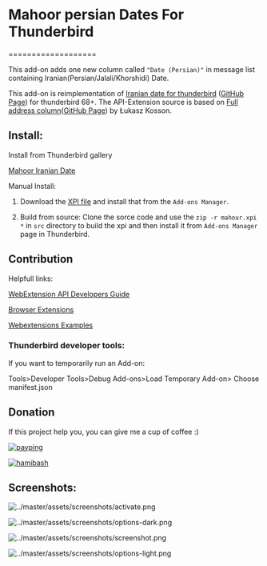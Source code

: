 # Mahoor persian Dates For Thunderbird

===================

This add-on adds one new column called `"Date (Persian)"` in message list containing
Iranian(Persian/Jalali/Khorshidi) Date.

This add-on is reimplementation of [Iranian date for thunderbird](https://addons.thunderbird.net/en-US/thunderbird/addon/iranian-date-for-thunderbird/?src=ss) ([GitHub Page](https://github.com/pouriap/Thunderbird-IranianDate)) for thunderbird 68+. The API-Extension source is based on [Full address column](https://addons.thunderbird.net/en-US/thunderbird/addon/full-address-column/?src=ss)([GitHub Page](https://github.com/lkosson/full-address-column)) by Łukasz Kosson.

## Install:

Install from Thunderbird gallery

[Mahoor Iranian Date](https://addons.thunderbird.net/en-us/thunderbird/addon/mahoor-iranian-date/)

Manual Install:

1. Download the [XPI file](https://github.com/mhdzli/mahoor/releases/) and install that from the `Add-ons Manager`.

1. Build from source: Clone the sorce code and use the `zip -r mahour.xpi *` in `src` directory to build the xpi and then install it from `Add-ons Manager` page in Thunderbird.

## Contribution

Helpfull links:

[WebExtension API Developers Guide](https://firefox-source-docs.mozilla.org/toolkit/components/extensions/webextensions/index.html)

[Browser Extensions](https://developer.mozilla.org/en-US/docs/Mozilla/Add-ons/WebExtensions)

[Webextensions Examples](https://github.com/mdn/webextensions-examples)

### Thunderbird developer tools:

If you want to temporarily run an Add-on:

Tools>Developer Tools>Debug Add-ons>Load Temporary Add-on><PATH TO LOCAL SOURCE FILES> Choose manifest.json

## Donation

If this project help you, you can give me a cup of coffee :)

[![payping](../master/assets/payping.gif)](https://www.payping.ir/@mzeinali)

[![hamibash](../master/assets/hamibash.png)](https://www.hamibash.com/mzeinali)

## Screenshots:

![../master/assets/screenshots/activate.png](../master/assets/screenshots/activate.png)

![../master/assets/screenshots/options-dark.png](../master/assets/screenshots/options-dark.png)

![../master/assets/screenshots/screenshot.png](../master/assets/screenshots/screenshot.png)

![../master/assets/screenshots/options-light.png](../master/assets/screenshots/options-light.png)
